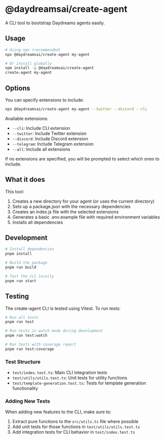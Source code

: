# @daydreamsai/create-agent

A CLI tool to bootstrap Daydreams agents easily.

## Usage

```bash
# Using npx (recommended)
npx @daydreamsai/create-agent my-agent

# Or install globally
npm install -g @daydreamsai/create-agent
create-agent my-agent
```

## Options

You can specify extensions to include:

```bash
npx @daydreamsai/create-agent my-agent --twitter --discord --cli
```

Available extensions:

- `--cli`: Include CLI extension
- `--twitter`: Include Twitter extension
- `--discord`: Include Discord extension
- `--telegram`: Include Telegram extension
- `--all`: Include all extensions

If no extensions are specified, you will be prompted to select which ones to
include.

## What it does

This tool:

1. Creates a new directory for your agent (or uses the current directory)
2. Sets up a package.json with the necessary dependencies
3. Creates an index.js file with the selected extensions
4. Generates a basic .env.example file with required environment variables
5. Installs all dependencies

## Development

```bash
# Install dependencies
pnpm install

# Build the package
pnpm run build

# Test the CLI locally
pnpm run start
```

## Testing

The create-agent CLI is tested using Vitest. To run tests:

```bash
# Run all tests
pnpm run test

# Run tests in watch mode during development
pnpm run test:watch

# Run tests with coverage report
pnpm run test:coverage
```

### Test Structure

- `test/index.test.ts`: Main CLI integration tests
- `test/utils/utils.test.ts`: Unit tests for utility functions
- `test/template-generation.test.ts`: Tests for template generation
  functionality

### Adding New Tests

When adding new features to the CLI, make sure to:

1. Extract pure functions to the `src/utils.ts` file where possible
2. Add unit tests for those functions in `test/utils/utils.test.ts`
3. Add integration tests for CLI behavior in `test/index.test.ts`
